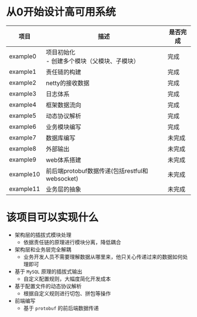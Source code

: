 # 从0开始设计高可用系统

| 项目        | 描述                                   | 是否完成 |
|-----------|--------------------------------------|------|
| example0  | 项目初始化<br/> - 创建多个模块（父模块、子模块）<br/>    | 完成   |
| example1  | 责任链的构建                               | 完成   |
| example2  | netty的接收数据                           | 完成   |
| example3  | 日志体系                                 | 完成   |
| example4  | 框架数据流向                               | 完成   |
| example5  | 动态协议解析                               | 完成   |
| example6  | 业务模块编写                               | 完成   |
| example7  | 数据库编写                                | 未完成  |
| example8  | 外部输出                                 | 未完成  |
| example9  | web体系搭建                              | 未完成  |
| example10 | 前后端protobuf数据传递(包括restful和websocket) | 未完成  |
| example11 | 业务层的抽象                               | 未完成  |

# 该项目可以实现什么

- 架构层的插拔式模块处理
    - 依据责任链的原理进行模块分离，降低耦合
- 架构层和业务层完全解耦
    - 业务开发人员不需要理解数据从哪里来，他只关心传递过来的数据如何处理即可
- 基于 `MySQL` 原理的插拔式输出
    - 自定义配置规则，大幅度简化开发成本
- 基于配置文件的动态协议解析
    - 根据自定义规则进行切包、拼包等操作
- 前端编写
    - 基于 `protobuf` 的前后端数据传递

